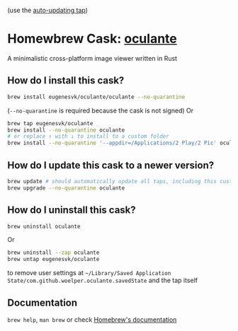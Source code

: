 (use the [auto-updating tap](https://github.com/eugenesvk/homebrew-tap))

# Homewbrew Cask: [oculante](https://github.com/woelper/oculante)

A minimalistic cross-platform image viewer written in Rust

## How do I install this cask?

```sh
brew install eugenesvk/oculante/oculante --no-quarantine
```
(`--no-quarantine` is required because the cask is not signed)
Or 
```sh
brew tap eugenesvk/oculante
brew install --no-quarantine oculante
# or replace ↑ with ↓ to install to a custom folder
brew install --no-quarantine '--appdir=/Applications/2 Play/2 Pic' oculante
```

## How do I update this cask to a newer version?

```sh
brew update # should automatically update all taps, including this custom one
brew upgrade --no-quarantine oculante
```

## How do I uninstall this cask?

```sh
brew uninstall oculante
```
Or 
```sh
brew uninstall --zap oculante
brew untap eugenesvk/oculante
```
to remove user settings at `~/Library/Saved Application State/com.github.woelper.oculante.savedState` and the tap itself

## Documentation

`brew help`, `man brew` or check [Homebrew's documentation](https://docs.brew.sh)
